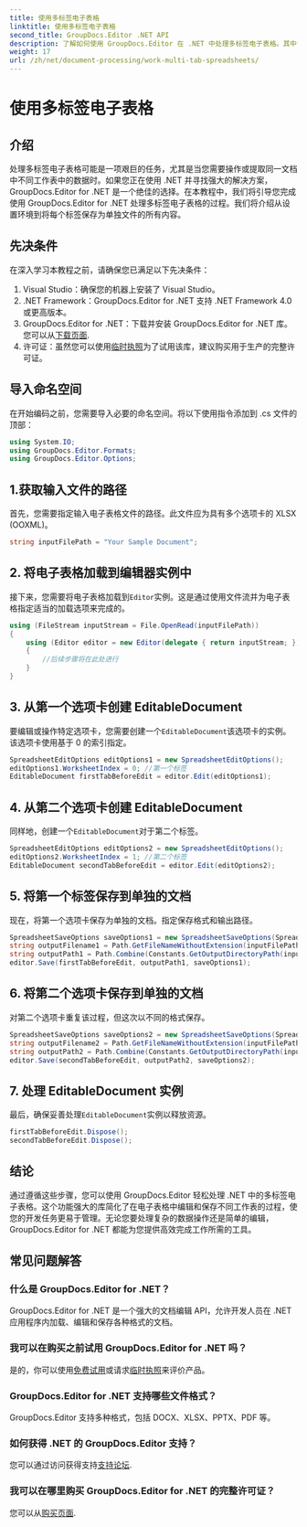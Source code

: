 ```yaml
---
title: 使用多标签电子表格
linktitle: 使用多标签电子表格
second_title: GroupDocs.Editor .NET API
description: 了解如何使用 GroupDocs.Editor 在 .NET 中处理多标签电子表格。其中包括分步指南、代码示例和最佳实践。
weight: 17
url: /zh/net/document-processing/work-multi-tab-spreadsheets/
---
```


# 使用多标签电子表格

## 介绍
处理多标签电子表格可能是一项艰巨的任务，尤其是当您需要操作或提取同一文档中不同工作表中的数据时。如果您正在使用 .NET 并寻找强大的解决方案，GroupDocs.Editor for .NET 是一个绝佳的选择。在本教程中，我们将引导您完成使用 GroupDocs.Editor for .NET 处理多标签电子表格的过程。我们将介绍从设置环境到将每个标签保存为单独文件的所有内容。
## 先决条件
在深入学习本教程之前，请确保您已满足以下先决条件：
1. Visual Studio：确保您的机器上安装了 Visual Studio。
2. .NET Framework：GroupDocs.Editor for .NET 支持 .NET Framework 4.0 或更高版本。
3. GroupDocs.Editor for .NET：下载并安装 GroupDocs.Editor for .NET 库。您可以从[下载页面](https://releases.groupdocs.com/editor/net/).
4. 许可证：虽然您可以使用[临时执照](https://purchase.groupdocs.com/temporary-license/)为了试用该库，建议购买用于生产的完整许可证。
## 导入命名空间
在开始编码之前，您需要导入必要的命名空间。将以下使用指令添加到 .cs 文件的顶部：
```csharp
using System.IO;
using GroupDocs.Editor.Formats;
using GroupDocs.Editor.Options;
```
## 1.获取输入文件的路径
首先，您需要指定输入电子表格文件的路径。此文件应为具有多个选项卡的 XLSX (OOXML)。
```csharp
string inputFilePath = "Your Sample Document";
```
## 2. 将电子表格加载到编辑器实例中
接下来，您需要将电子表格加载到`Editor`实例。这是通过使用文件流并为电子表格指定适当的加载选项来完成的。
```csharp
using (FileStream inputStream = File.OpenRead(inputFilePath))
{
    using (Editor editor = new Editor(delegate { return inputStream; }, delegate { return new SpreadsheetLoadOptions(); }))
    {
        //后续步骤将在此处进行
    }
}
```
## 3. 从第一个选项卡创建 EditableDocument
要编辑或操作特定选项卡，您需要创建一个`EditableDocument`该选项卡的实例。该选项卡使用基于 0 的索引指定。
```csharp
SpreadsheetEditOptions editOptions1 = new SpreadsheetEditOptions();
editOptions1.WorksheetIndex = 0; //第一个标签
EditableDocument firstTabBeforeEdit = editor.Edit(editOptions1);
```
## 4. 从第二个选项卡创建 EditableDocument
同样地，创建一个`EditableDocument`对于第二个标签。
```csharp
SpreadsheetEditOptions editOptions2 = new SpreadsheetEditOptions();
editOptions2.WorksheetIndex = 1; //第二个标签
EditableDocument secondTabBeforeEdit = editor.Edit(editOptions2);
```
## 5. 将第一个标签保存到单独的文档
现在，将第一个选项卡保存为单独的文档。指定保存格式和输出路径。
```csharp
SpreadsheetSaveOptions saveOptions1 = new SpreadsheetSaveOptions(SpreadsheetFormats.Xlsm);
string outputFilename1 = Path.GetFileNameWithoutExtension(inputFilePath) + "_tab1.xlsm";
string outputPath1 = Path.Combine(Constants.GetOutputDirectoryPath(inputFilePath), outputFilename1);
editor.Save(firstTabBeforeEdit, outputPath1, saveOptions1);
```
## 6. 将第二个选项卡保存到单独的文档
对第二个选项卡重复该过程，但这次以不同的格式保存。
```csharp
SpreadsheetSaveOptions saveOptions2 = new SpreadsheetSaveOptions(SpreadsheetFormats.Xlsb);
string outputFilename2 = Path.GetFileNameWithoutExtension(inputFilePath) + "_tab2.xlsb";
string outputPath2 = Path.Combine(Constants.GetOutputDirectoryPath(inputFilePath), outputFilename2);
editor.Save(secondTabBeforeEdit, outputPath2, saveOptions2);
```
## 7. 处理 EditableDocument 实例
最后，确保妥善处理`EditableDocument`实例以释放资源。
```csharp
firstTabBeforeEdit.Dispose();
secondTabBeforeEdit.Dispose();
```

## 结论
通过遵循这些步骤，您可以使用 GroupDocs.Editor 轻松处理 .NET 中的多标签电子表格。这个功能强大的库简化了在电子表格中编辑和保存不同工作表的过程，使您的开发任务更易于管理。无论您要处理复杂的数据操作还是简单的编辑，GroupDocs.Editor for .NET 都能为您提供高效完成工作所需的工具。
## 常见问题解答
### 什么是 GroupDocs.Editor for .NET？
GroupDocs.Editor for .NET 是一个强大的文档编辑 API，允许开发人员在 .NET 应用程序内加载、编辑和保存各种格式的文档。
### 我可以在购买之前试用 GroupDocs.Editor for .NET 吗？
是的，你可以使用[免费试用](https://releases.groupdocs.com/)或请求[临时执照](https://purchase.groupdocs.com/temporary-license/)来评价产品。
### GroupDocs.Editor for .NET 支持哪些文件格式？
GroupDocs.Editor 支持多种格式，包括 DOCX、XLSX、PPTX、PDF 等。
### 如何获得 .NET 的 GroupDocs.Editor 支持？
您可以通过访问获得支持[支持论坛](https://forum.groupdocs.com/c/editor/20).
### 我可以在哪里购买 GroupDocs.Editor for .NET 的完整许可证？
您可以从[购买页面](https://purchase.groupdocs.com/buy).